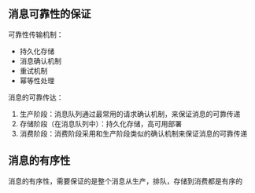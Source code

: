 ## 消息可靠性的保证

可靠性传输机制：

- 持久化存储
- 消息确认机制
- 重试机制
- 幂等性处理

消息的可靠传达：

1. 生产阶段：消息队列通过最常用的请求确认机制，来保证消息的可靠传递
2. 存储阶段（在消息队列中）：持久化存储，高可用部署
3. 消费阶段：消费阶段采用和生产阶段类似的确认机制来保证消息的可靠传递

## 消息的有序性

消息的有序性，需要保证的是整个消息从生产，排队，存储到消费都是有序的